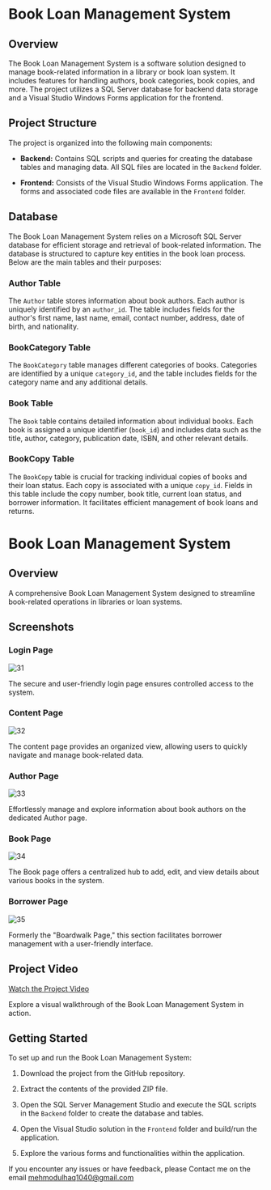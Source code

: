 # Book Loan Management System

## Overview

The Book Loan Management System is a software solution designed to manage book-related information in a library or book loan system. It includes features for handling authors, book categories, book copies, and more. The project utilizes a SQL Server database for backend data storage and a Visual Studio Windows Forms application for the frontend.

## Project Structure

The project is organized into the following main components:

- **Backend:** Contains SQL scripts and queries for creating the database tables and managing data. All SQL files are located in the `Backend` folder.

- **Frontend:** Consists of the Visual Studio Windows Forms application. The forms and associated code files are available in the `Frontend` folder.
## Database

The Book Loan Management System relies on a Microsoft SQL Server database for efficient storage and retrieval of book-related information. The database is structured to capture key entities in the book loan process. Below are the main tables and their purposes:

### Author Table

The `Author` table stores information about book authors. Each author is uniquely identified by an `author_id`. The table includes fields for the author's first name, last name, email, contact number, address, date of birth, and nationality.

### BookCategory Table

The `BookCategory` table manages different categories of books. Categories are identified by a unique `category_id`, and the table includes fields for the category name and any additional details.


### Book Table

The `Book` table contains detailed information about individual books. Each book is assigned a unique identifier (`book_id`) and includes data such as the title, author, category, publication date, ISBN, and other relevant details.

### BookCopy Table

The `BookCopy` table is crucial for tracking individual copies of books and their loan status. Each copy is associated with a unique `copy_id`. Fields in this table include the copy number, book title, current loan status, and borrower information. It facilitates efficient management of book loans and returns.

# Book Loan Management System

## Overview

A comprehensive Book Loan Management System designed to streamline book-related operations in libraries or loan systems.

## Screenshots

### Login Page

![31](https://github.com/mehmoodulhaq570/Book-Loan-Management-System/assets/96229333/553ec990-ddb4-4187-919e-7f1075c75a4c)

The secure and user-friendly login page ensures controlled access to the system.

### Content Page

![32](https://github.com/mehmoodulhaq570/Book-Loan-Management-System/assets/96229333/5d7c2422-ff94-4631-ba89-b64ff2781e37)

The content page provides an organized view, allowing users to quickly navigate and manage book-related data.

### Author Page

![33](https://github.com/mehmoodulhaq570/Book-Loan-Management-System/assets/96229333/cbf2ddbf-56d3-4136-9517-d3326756d4f3)

Effortlessly manage and explore information about book authors on the dedicated Author page.

### Book Page

![34](https://github.com/mehmoodulhaq570/Book-Loan-Management-System/assets/96229333/20614b24-bbf1-4609-8691-3898be14030d)


The Book page offers a centralized hub to add, edit, and view details about various books in the system.

### Borrower Page

![35](https://github.com/mehmoodulhaq570/Book-Loan-Management-System/assets/96229333/9a9ae31e-dbeb-460c-b0c5-b318ad7b763c)

Formerly the "Boardwalk Page," this section facilitates borrower management with a user-friendly interface.

## Project Video

[Watch the Project Video](https://www.youtube.com/your_video_link)

Explore a visual walkthrough of the Book Loan Management System in action.


## Getting Started

To set up and run the Book Loan Management System:

1. Download the project from the GitHub repository.

2. Extract the contents of the provided ZIP file.

3. Open the SQL Server Management Studio and execute the SQL scripts in the `Backend` folder to create the database and tables.

4. Open the Visual Studio solution in the `Frontend` folder and build/run the application.

5. Explore the various forms and functionalities within the application.


If you encounter any issues or have feedback, please Contact me on the email mehmodulhaq1040@gmail.com
